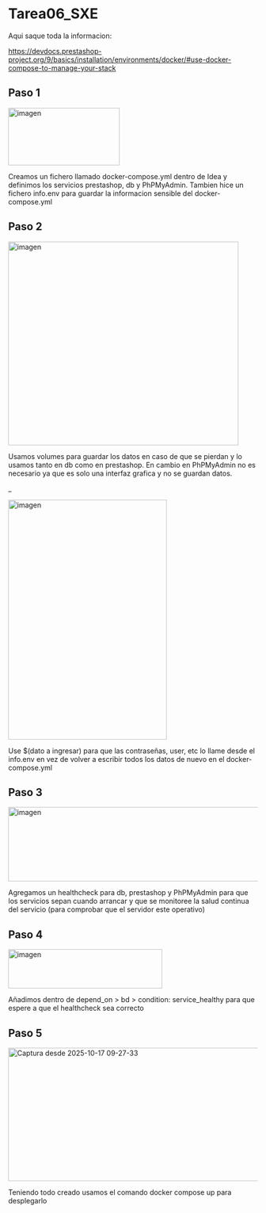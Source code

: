 # Tarea06_SXE

Aqui saque toda la informacion:

https://devdocs.prestashop-project.org/9/basics/installation/environments/docker/#use-docker-compose-to-manage-your-stack



## Paso 1

<img width="225" height="116" alt="imagen" src="https://github.com/user-attachments/assets/a8ae01e4-db7b-4d59-a5ca-4373267d1c38" />

Creamos un fichero llamado docker-compose.yml dentro de Idea y definimos los  servicios prestashop, db y PhPMyAdmin. Tambien hice un fichero info.env para guardar la informacion sensible del docker-compose.yml



## Paso 2

<img width="465" height="411" alt="imagen" src="https://github.com/user-attachments/assets/93649e97-82a2-4af2-a151-04f402f4134e" />

Usamos volumes para guardar los datos en caso de que se pierdan y lo usamos tanto en db como en prestashop. En cambio en PhPMyAdmin no es necesario ya que es solo una interfaz grafica y no se guardan datos.

_

<img width="320" height="484" alt="imagen" src="https://github.com/user-attachments/assets/a6e4bf95-5194-43ae-9f01-dc5220878a82" />

Use $(dato a ingresar) para que las contraseñas, user, etc lo llame desde el info.env en vez de volver a escribir todos los datos de nuevo en el docker-compose.yml



## Paso 3

<img width="536" height="150" alt="imagen" src="https://github.com/user-attachments/assets/4b912a98-7dc3-47da-aa83-dd7d703771af" />

Agregamos un healthcheck para db, prestashop y PhPMyAdmin para que los servicios sepan cuando arrancar y que se monitoree la salud continua del servicio (para comprobar que el servidor este operativo)



## Paso 4

<img width="311" height="79" alt="imagen" src="https://github.com/user-attachments/assets/987439bf-83d1-483e-85d7-7f1690e82bbe" />

Añadimos dentro de depend_on > bd > condition: service_healthy para que espere a que el healthcheck sea correcto



## Paso 5

<img width="603" height="269" alt="Captura desde 2025-10-17 09-27-33" src="https://github.com/user-attachments/assets/8f1388a5-eb2d-4f92-a78a-ee376095087c" />

Teniendo todo creado usamos el comando docker compose up para desplegarlo



